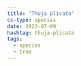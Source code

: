 ```yaml
---
title: "Thuja plicata"
cc-type: species
date: 2023-07-09
hashtag: thuja-plicata
tags:
  - species
  - tree
---
```

